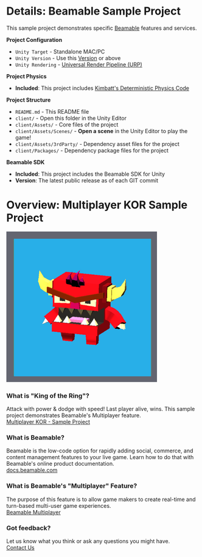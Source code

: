 # Details: Beamable Sample Project

This sample project demonstrates specific [Beamable](https://beamable.com/) features and services.

**Project Configuration**
* `Unity Target` - Standalone MAC/PC
* `Unity Version` - Use this [Version](./client/ProjectSettings/ProjectVersion.txt) or above
* `Unity Rendering` - [Universal Render Pipeline (URP)](https://docs.unity3d.com/Packages/com.unity.render-pipelines.universal@10.2/manual/index.html)

**Project Physics**
* **Included**: This project includes [Kimbatt's Deterministic Physics Code](https://github.com/Kimbatt/unity-deterministic-physics) 

**Project Structure**
* `README.md` - This README file
* `client/` - Open this folder in the Unity Editor
* `client/Assets/` - Core files of the project
* `client/Assets/Scenes/` - **Open a scene** in the Unity Editor to play the game!
* `client/Assets/3rdParty/` - Dependency asset files for the project
* `client/Packages/` - Dependency package files for the project

**Beamable SDK**
* **Included**: This project includes the Beamable SDK for Unity
* **Version**: The latest public release as of each GIT commit

# Overview: Multiplayer KOR Sample Project
![Logo](client/Assets/Art/Textures/ReadMeIcon.png)

### What is "King of the Ring"?
Attack with power & dodge with speed! Last player alive, wins. This sample project demonstrates Beamable's Multiplayer feature.
<br>[Multiplayer KOR - Sample Project](https://docs.beamable.com/docs/multiplayer-kor-sample-project)

### What is Beamable?
Beamable is the low-code option for rapidly adding social, 
commerce, and content management features to your live game. 
Learn how to do that with Beamable's online product documentation.
<br>[docs.beamable.com](https://docs.beamable.com/)

### What is Beamable's "Multiplayer" Feature?
The purpose of this feature is to allow game makers to create real-time 
and turn-based multi-user game experiences. 
<br>[Beamable Multiplayer](https://docs.beamable.com/docs/multiplayer)

### Got feedback?
Let us know what you think or ask any questions you might have.
<br>[Contact Us](https://docs.beamable.com/discuss)

